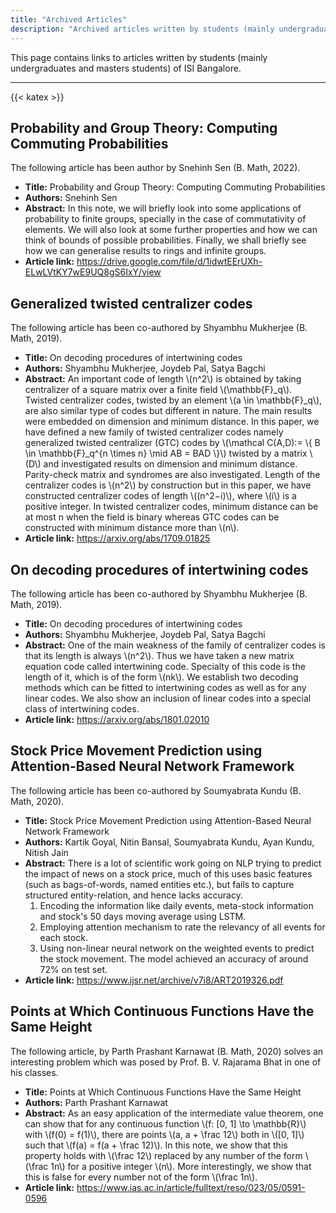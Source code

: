 ```yaml
---
title: "Archived Articles"
description: "Archived articles written by students (mainly undergraduate and graduate) of ISI Bangalore"
---
```


This page contains links to articles written by students (mainly undergraduates and masters students) of ISI Bangalore.

---

{{< katex >}}

## Probability and Group Theory: Computing Commuting Probabilities

The following article has been author by Snehinh Sen (B. Math, 2022).

- **Title:** Probability and Group Theory: Computing Commuting Probabilities
- **Authors:** Snehinh Sen
- **Abstract:** In this note, we will briefly look into some applications of probability to finite groups, specially in the case of commutativity of elements. We will also look at some further properties and how we can think of bounds of possible probabilities. Finally, we shall briefly see how we can generalise results to rings and infinite groups.
- **Article link:** https://drive.google.com/file/d/1idwtEErUXh-ELwLVtKY7wE9UQ8gS6IxY/view

## Generalized twisted centralizer codes

The following article has been co-authored by Shyambhu Mukherjee (B. Math, 2019).

- **Title:** On decoding procedures of intertwining codes
- **Authors:** Shyambhu Mukherjee, Joydeb Pal, Satya Bagchi
- **Abstract:** An important code of length \\(n^2\\) is obtained by taking centralizer of a square matrix over a finite field \\(\mathbb{F}\_q\\). Twisted centralizer codes, twisted by an element \\(a \in \mathbb{F}\_q\\), are also similar type of codes but different in nature. The main results were embedded on dimension and minimum distance. In this paper, we have defined a new family of twisted centralizer codes namely generalized twisted centralizer (GTC) codes by \\(\mathcal C(A,D):= \\{ B \in \mathbb{F}\_q^{n \times n} \mid AB = BAD \\}\\) twisted by a matrix \\(D\\) and investigated results on dimension and minimum distance. Parity-check matrix and syndromes are also investigated. Length of the centralizer codes is \\(n^2\\) by construction but in this paper, we have constructed centralizer codes of length \\((n^2−i)\\), where \\(i\\) is a positive integer. In twisted centralizer codes, minimum distance can be at most n when the field is binary whereas GTC codes can be constructed with minimum distance more than \\(n\\).
- **Article link:** https://arxiv.org/abs/1709.01825

## On decoding procedures of intertwining codes

The following article has been co-authored by Shyambhu Mukherjee (B. Math, 2019).

- **Title:** On decoding procedures of intertwining codes
- **Authors:** Shyambhu Mukherjee, Joydeb Pal, Satya Bagchi
- **Abstract:** One of the main weakness of the family of centralizer codes is that its length is always \\(n^2\\). Thus we have taken a new matrix equation code called intertwining code. Specialty of this code is the length of it, which is of the form \\(nk\\). We establish two decoding methods which can be fitted to intertwining codes as well as for any linear codes. We also show an inclusion of linear codes into a special class of intertwining codes.
- **Article link:** https://arxiv.org/abs/1801.02010

## Stock Price Movement Prediction using Attention-Based Neural Network Framework

The following article has been co-authored by Soumyabrata Kundu (B. Math, 2020).

- **Title:** Stock Price Movement Prediction using Attention-Based Neural Network Framework
- **Authors:** Kartik Goyal, Nitin Bansal, Soumyabrata Kundu, Ayan Kundu, Nitish Jain
- **Abstract:** There is a lot of scientific work going on NLP trying to predict the impact of news on a stock price, much of this uses basic features (such as bags-of-words, named entities etc.), but fails to capture structured entity-relation, and hence lacks accuracy.
  1. Encoding the information like daily events, meta-stock information and stock's 50 days moving average using LSTM.
  2. Employing attention mechanism to rate the relevancy of all events for each stock.
  3. Using non-linear neural network on the weighted events to predict the stock movement. The model achieved an accuracy of around 72% on test set.
- **Article link:** https://www.ijsr.net/archive/v7i8/ART2019326.pdf

## Points at Which Continuous Functions Have the Same Height

The following article, by Parth Prashant Karnawat (B. Math, 2020) solves an interesting problem which was posed by Prof. B. V. Rajarama Bhat in one of his classes.

- **Title:** Points at Which Continuous Functions Have the Same Height
- **Authors:** Parth Prashant Karnawat
- **Abstract:** As an easy application of the intermediate value theorem, one can show that for any continuous function \\(f: [0, 1] \to \mathbb{R}\\) with \\(f(0) = f(1)\\), there are points \\(a, a + \frac 12\\) both in \\([0, 1]\\) such that \\(f(a) = f(a + \frac 12)\\). In this note, we show that this property holds with \\(\frac 12\\) replaced by any number of the form \\(\frac 1n\\) for a positive integer \\(n\\). More interestingly, we show that this is false for every number not of the form \\(\frac 1n\\).
- **Article link:** https://www.ias.ac.in/article/fulltext/reso/023/05/0591-0596
